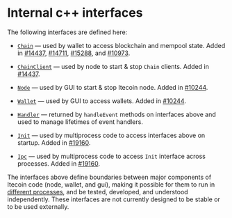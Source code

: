 # Internal c++ interfaces

The following interfaces are defined here:

* [`Chain`](chain.h) — used by wallet to access blockchain and mempool state. Added in [#14437](https://github.com/Itecoin/Itecoin/pull/14437), [#14711](https://github.com/Itecoin/Itecoin/pull/14711), [#15288](https://github.com/Itecoin/Itecoin/pull/15288), and [#10973](https://github.com/Itecoin/Itecoin/pull/10973).

* [`ChainClient`](chain.h) — used by node to start & stop `Chain` clients. Added in [#14437](https://github.com/Itecoin/Itecoin/pull/14437).

* [`Node`](node.h) — used by GUI to start & stop Itecoin node. Added in [#10244](https://github.com/Itecoin/Itecoin/pull/10244).

* [`Wallet`](wallet.h) — used by GUI to access wallets. Added in [#10244](https://github.com/Itecoin/Itecoin/pull/10244).

* [`Handler`](handler.h) — returned by `handleEvent` methods on interfaces above and used to manage lifetimes of event handlers.

* [`Init`](init.h) — used by multiprocess code to access interfaces above on startup. Added in [#19160](https://github.com/Itecoin/Itecoin/pull/19160).

* [`Ipc`](ipc.h) — used by multiprocess code to access `Init` interface across processes. Added in [#19160](https://github.com/Itecoin/Itecoin/pull/19160).

The interfaces above define boundaries between major components of Itecoin code (node, wallet, and gui), making it possible for them to run in [different processes](../../doc/multiprocess.md), and be tested, developed, and understood independently. These interfaces are not currently designed to be stable or to be used externally.
